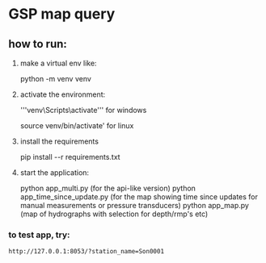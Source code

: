 # GSP map query

## how to run:

1) make a virtual env like: 

    python -m venv venv


2) activate the environment: 

    '''venv\Scripts\activate''' for windows
    
    source venv/bin/activate' for linux
    
3) install the requirements

    pip install --r requirements.txt

4) start the application:

    python app_multi.py (for the api-like version)
    python app_time_since_update.py (for the map showing time since updates for manual measurements or pressure transducers)
    python app_map.py (map of hydrographs with selection for depth/rmp's etc)

### to test app, try:

    http://127.0.0.1:8053/?station_name=Son0001

     